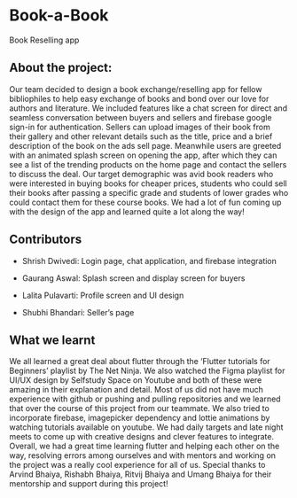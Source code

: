 # Book-a-Book
Book Reselling app


## About the project:

Our team decided to design a book exchange/reselling app for fellow bibliophiles to
help easy exchange of books and bond over our love for authors and literature. We
included features like a chat screen for direct and seamless conversation between
buyers and sellers and firebase google sign-in for authentication. Sellers can upload
images of their book from their gallery and other relevant details such as the title,
price and a brief description of the book on the ads sell page. Meanwhile users are
greeted with an animated splash screen on opening the app, after which they can see
a list of the trending products on the home page and contact the sellers to discuss the
deal. Our target demographic was avid book readers who were interested in buying
books for cheaper prices, students who could sell their books after passing a specific
grade and students of lower grades who could contact them for these course books.
We had a lot of fun coming up with the design of the app and learned quite a lot
along the way!


## Contributors


- Shrish Dwivedi: Login page, chat application, and firebase integration

- Gaurang Aswal: Splash screen and display screen for buyers

- Lalita Pulavarti: Profile screen and UI design

- Shubhi Bhandari: Seller’s page


## What we learnt

We all learned a great deal about flutter through the ‘Flutter tutorials for Beginners’
playlist by The Net Ninja. We also watched the Figma playlist for UI/UX design by
Selfstudy Space on Youtube and both of these were amazing in their explanation and
detail. Most of us did not have much experience with github or pushing and pulling
repositories and we learned that over the course of this project from our teammate.
We also tried to incorporate firebase, imagepicker dependency and lottie animations
by watching tutorials available on youtube. We had daily targets and late night meets
to come up with creative designs and clever features to integrate. Overall, we had a
great time learning flutter and helping each other on the way, resolving errors among
ourselves and with mentors and working on the project was a really cool experience
for all of us. Special thanks to Arvind Bhaiya, Rishabh Bhaiya, Ritvij Bhaiya and
Umang Bhaiya for their mentorship and support during this project!






